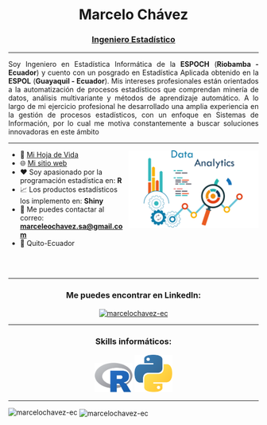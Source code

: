 <h1 align="center">Marcelo Chávez</h1>
<h3 align="center"><u>Ingeniero Estadístico</u></h3>

<hr>

<p align="justify">
Soy Ingeniero en Estadística Informática de la <b>ESPOCH</b> (<b>Riobamba - Ecuador</b>) y cuento con un posgrado en Estadística Aplicada obtenido en la <b>ESPOL</b> (<b>Guayaquil - Ecuador</b>). 
Mis intereses profesionales están orientados a la automatización de procesos estadísticos que comprendan minería de datos, análisis multivariante y métodos de aprendizaje automático.
A lo largo de mi ejercicio profesional he desarrollado una amplia experiencia en la gestión de procesos estadísticos, con un enfoque en Sistemas de Información, por lo cual me motiva
constantemente a buscar soluciones innovadoras en este ámbito
</p>

<hr>
 
<img align="right" alt="Data Analytics" width="52%" src="/documentos/banner.png">

- 🔭 <a href="documentos/CV - Marcelo Chávez.pdf" target="_blank">Mi Hoja de Vida</a>
- 🌐 <a href="https://marcelochavez-ec.github.io/" target="_blank">Mi sitio web</a>
- ❤️ Soy apasionado por la programación estadística en: **R**
- 📈 Los productos estadísticos los implemento en: **Shiny**
- 📧 Me puedes contactar al correo: **marceleochavez.sa@gmail.com**
- 📍 Quito-Ecuador

<br>
<br>

<hr>
<h3 align="center">Me puedes encontrar en LinkedIn:</h3>
<p align="center">
<a href="https://www.linkedin.com/in/marcelochavezec/" target="_blank"><img align="center" src="https://raw.githubusercontent.com/rahuldkjain/github-profile-readme-generator/master/src/images/icons/Social/linked-in-alt.svg" alt="marcelochavez-ec" height="30" width="40" /></a>
</p>
<hr>

<h3 align="center">Skills informáticos:</h3>
<p align="center">
<a href="https://www.r-project.org/" target="_blank" rel="noreferrer"> <img src="/documentos/Rlogo.png" alt="R" width="15%" height="15%"/></a>
<a href="https://www.python.org/" target="_blank" rel="noreferrer"> <img src="/documentos/python_logo.png" alt="Python" width="15%" height="15%"/></a>
</p>

<hr>

<p>&nbsp;<img align="left" src="https://github-readme-stats-sigma-five.vercel.app/api/top-langs/?username=marcelochavez-ec&show_icons=true&locale=en" alt="marcelochavez-ec"><img align="center" src="https://github-readme-stats.vercel.app/api?username=marcelochavez-ec&show_icons=true&locale=en" alt="marcelochavez-ec"></p>
